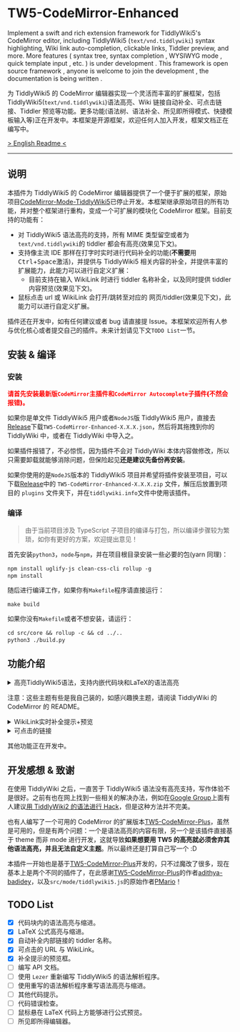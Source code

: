 # TW5-CodeMirror-Enhanced

Implement a swift and rich extension framework for TiddlyWiki5's CodeMirror editor, including TiddlyWiki5 (`text/vnd.tiddlywiki`) syntax highlighting, Wiki link auto-completion, clickable links, Tiddler preview, and more. More features ( syntax tree, syntax completion , WYSIWYG mode , quick template input , etc. ) is under development . This framework is open source framework , anyone is welcome to join the development , the documentation is being written .

为 TiddlyWiki5 的 CodeMirror 编辑器实现一个灵活而丰富的扩展框架，包括 TiddlyWiki5(`text/vnd.tiddlywiki`)语法高亮、Wiki 链接自动补全、可点击链接、Tiddler 预览等功能。更多功能(语法树、语法补全、所见即所得模式、快捷模板输入等)正在开发中。本框架是开源框架，欢迎任何人加入开发，框架文档正在编写中。

[> English Readme <](https://github.com/Gk0Wk/TW5-CodeMirror-Enhanced/blob/main/README_en.md)

---

## 说明

本插件为 TiddlyWiki5 的 CodeMirror 编辑器提供了一个便于扩展的框架，原始项目[CodeMirror-Mode-TiddlyWiki5](https://github.com/Gk0Wk/CodeMirror-Mode-TiddlyWiki5)已停止开发。本框架继承原始项目的所有功能，并对整个框架进行重构，变成一个可扩展的模块化 CodeMirror 框架。目前支持的功能有：

- 对 TiddlyWiki5 语法高亮的支持，所有 MIME 类型留空或者为`text/vnd.tiddlywiki`的 tiddler 都会有高亮(效果见下文)。
- 支持像主流 IDE 那样在打字时实时进行代码补全的功能(**不需要**用<kbd>Ctrl</kbd>+<kbd>Space</kbd>激活)，并提供与 TiddlyWiki5 相关内容的补全，并提供丰富的扩展能力，此能力可以进行自定义扩展：
  - 目前支持在输入 WikiLink 时进行 tiddler 名称补全，以及同时提供 tiddler 内容预览(效果见下文)。
- 鼠标点击 url 或 WikiLink 会打开/跳转至对应的 网页/tiddler(效果见下文)，此能力可以进行自定义扩展。

插件还在开发中，如有任何建议或者 bug 请直接提 Issue。本框架欢迎所有人参与优化核心或者提交自己的插件。未来计划请见下文`TODO List`一节。

## 安装 & 编译

### 安装

<span style="color: red; font-weight: 900;">请首先安装最新版`CodeMirror`主插件和`CodeMirror Autocomplete`子插件(不然会报错)。</span>

如果你是单文件 TiddlyWiki5 用户或者`NodeJS`版 TiddlyWiki5 用户，直接去[Release](https://github.com/Gk0Wk/CodeMirror-Mode-TiddlyWiki5/releases)下载`TW5-CodeMirror-Enhanced-X.X.X.json`，然后将其拖拽到你的 TiddlyWiki 中，或者在 TiddlyWiki 中导入之。

如果插件报错了，不必惊慌，因为插件不会对 TiddlyWiki 本体内容做修改，所以只需要卸载就能够消除问题，但保险起见**还是建议先备份再安装**。

如果你使用的是`NodeJS`版本的 TiddlyWiki5 项目并希望将插件安装至项目，可以下载[Release](https://github.com/Gk0Wk/CodeMirror-Mode-TiddlyWiki5/releases)中的 `TW5-CodeMirror-Enhanced-X.X.X.zip` 文件，解压后放置到项目的 `plugins` 文件夹下，并在`tiddlywiki.info`文件中使用该插件。

### 编译

> 由于当前项目涉及 TypeScript 子项目的编译与打包，所以编译步骤较为繁琐，如你有更好的方案，欢迎提出意见！

首先安装`python3`，`node`与`npm`，并在项目根目录安装一些必要的包(yarn 同理)：

```shell
npm install uglify-js clean-css-cli rollup -g
npm install
```

随后进行编译工作，如果你有`Makefile`程序请直接运行：

```shell
make build
```

如果你没有`Makefile`或者不想安装，请运行：

```shell
cd src/core && rollup -c && cd ../..
python3 ./build.py
```

## 功能介绍

<details>
<summary>高亮TiddlyWiki5语法，支持内嵌代码块和LaTeX的语法高亮</summary>

Default:
![default](media/mode-default.jpg)

Ayu-Dark:
![ayu-dark](media/mode-ayu-dark.jpg)

TiddlyWiki:
![tiddlywiki](media/mode-tiddlywiki.jpg)

</details>

注意：这些主题有些是我自己装的，如感兴趣换主题，请阅读 TiddlyWiki 的 CodeMirror 的 README。

<details>
<summary>WikiLink实时补全提示+预览</summary>

![wikilink-hint](media/wikilink-hint.gif)

在预览打开的情况下：

![hint-preview](media/hint-preview.jpg)

</details>

<details>
<summary>可点击的链接</summary>

![wikilink-hint](media/clickable-link.gif)

- 对于 macOS 用户，<kbd>cmd</kbd> + <kbd>鼠标左键</kbd> 可以打开 tiddler 或者外部 url。
- 对于非 macOS 用户，<kbd>ctrl</kbd> + <kbd>鼠标左键</kbd> 可以打开 tiddler 或者外部 url。

</details>

其他功能正在开发中。

## 开发感想 & 致谢

在使用 TiddlyWiki 之后，一直苦于 TiddlyWiki5 语法没有高亮支持，写作体验不是很好。之前有也在网上找到一些相关的解决办法，例如在[Google Group](https://groups.google.com/g/tiddlywiki/c/c3y-PycRP4M)上面有人建议[用 TiddlyWiki2 的语法进行 Hack](https://www.gitmemory.com/issue/Jermolene/TiddlyWiki5/3685/770313436)，但是这种方法并不完美。

也有人编写了一个可用的 CodeMirror 的扩展版本[TW5-CodeMirror-Plus](https://github.com/adithya-badidey/TW5-codemirror-plus)，虽然是可用的，但是有两个问题：一个是语法高亮的内容有限，另一个是该插件直接基于 theme 而非 mode 进行开发，这就导致**如果想要用 TW5 的高亮就必须舍弃其他语法高亮，并且无法自定义主题**。所以最终还是打算自己写一个 :D

本插件一开始也是基于[TW5-CodeMirror-Plus](https://github.com/adithya-badidey/TW5-codemirror-plus)开发的，只不过魔改了很多，现在基本上是两个不同的插件了，在此感谢[TW5-CodeMirror-Plus](https://github.com/adithya-badidey/TW5-codemirror-plus)的作者[adithya-badidey](https://github.com/adithya-badidey)，以及`src/mode/tiddlywiki5.js`的原始作者[PMario](https://github.com/pmario)！

## TODO List

- [x] 代码块内的语法高亮与缩进。
- [x] LaTeX 公式高亮与缩进。
- [x] 自动补全内部链接的 tiddler 名称。
- [x] 可点击的 URL 与 WikiLink。
- [x] 补全提示的预览框。
- [ ] 编写 API 文档。
- [ ] 使用 `Lezer` 重新编写 TiddlyWiki5 的语法解析程序。
- [ ] 使用重写的语法解析程序重写语法高亮与缩进。
- [ ] 其他代码提示。
- [ ] 代码错误检查。
- [ ] 鼠标悬在 LaTeX 代码上方能够进行公式预览。
- [ ] 所见即所得编辑器。
